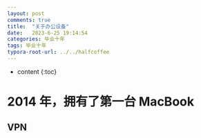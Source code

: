 ```yaml
---
layout: post
comments: true
title:  "关于办公设备"
date:   2023-6-25 19:14:54
categories: 毕业十年
tags: 毕业十年
typora-root-url: ../../halfcoffee
---
```


* content
{:toc}
# 2014 年，拥有了第一台 MacBook





## VPN
